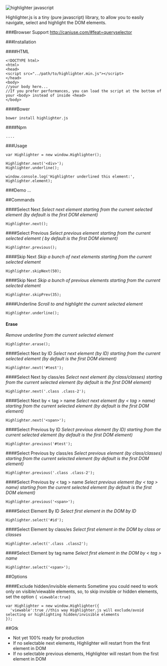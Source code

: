 ![highlighter javascript ](http://i.imgur.com/XmHz6mj.png)


Highlighter.js is a tiny (pure javascript) library, to allow you to easily navigate, select and highlight the DOM elements.

###Browser Support
http://caniuse.com/#feat=queryselector

###Installation

####HTML
```
<!DOCTYPE html>
<html>
<head>
<script src="../path/to/highlighter.min.js"></script>
</head>
<body>
//your body here...
//If you prefer performances, you can load the script at the bottom of your <body> instead of inside <head>
</body>
```
####Bower
```
bower install highlighter.js
```

####Npm
```
....
```

###Usage
```
var Highlighter = new window.Highlighter();

Highlighter.next('<div>');
Highlighter.underline();

window.console.log('Highlighter underlined this element:', Highlighter.element);
```
###Demo ...

##Commands

####Select Next
_Select next element starting from the current selected element (by default is the first DOM element)_
```
Highlighter.next();
```

####Select Previous
_Select previous element starting from the current selected element ( by default is the first DOM element)_
```
Highlighter.previous();
```
####Skip Next
_Skip a bunch of next elements starting from the current selected element_
```
Highlighter.skipNext(50);
```

####Skip Next
_Skip a bunch of previous elements starting from the current selected element_
```
Highlighter.skipPrev(35);
```

####Underline
_Scroll to and highlight the current selected element_
```
Highlighter.underline();
```

#### Erase
_Remove underline from the current selected element_
```
Highlighter.erase();
```

####Select Next by ID
_Select next element (by ID) starting from the current selected element (by default is the first DOM element)_
```
Highlighter.next('#test');
```

####Select Next by class/es
_Select next element (by class/classes) starting from the current selected element (by default is the first DOM element)_
```
Highlighter.next('.class .class-2');
```
####Select Next by < tag > name
_Select next element (by < tag > name) starting from the current selected element (by default is the first DOM element)_
```
Highlighter.next('<span>');
```

####Select Previous by ID
_Select previous element (by ID) starting from the current selected element (by default is the first DOM element)_
```
Highlighter.previous('#test');
```

####Select Previous by class/es
_Select previous element (by class/classes) starting from the current selected element (by default is the first DOM element)_
```
Highlighter.previous('.class .class-2');
```
####Select Previous by < tag > name
_Select previous element (by < tag > name) starting from the current selected element (by default is the first DOM element)_
```
Highlighter.previous('<span>');
```

####Select Element By ID
_Select first element in the DOM by ID_
```
Highlighter.select('#id');
```
####Select Element by class/es
_Select first element in the DOM by class or classes_
```
Highlighter.select('.class .class2');
```
####Select Element by tag name
_Select first element in the DOM by < tag > name_
```
Highlighter.select('<span>');
```
##Options

####Exclude hidden/invisible elements
Sometime you could need to work only on visible/viewable elements, so, to skip invisible or hidden elements, set the option ```{ viewable:true}```

```
var Highlighter = new window.Highlighter({
  'viewable':true //this way Highlighter.js will exclude/avoid selecting or highlighting hidden/invisible elements
});
```

##Gtk
- Not yet 100% ready for production
- If no selectable next elements, Highlighter will restart from the first element in DOM
- If no selectable previous elements, Highlighter will restart from the first element in DOM
